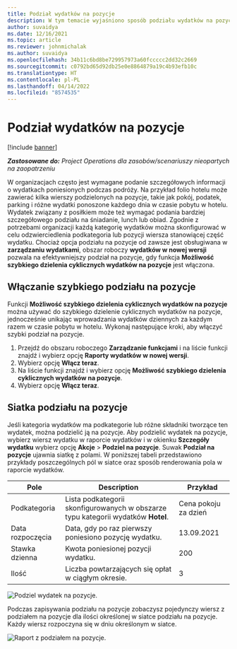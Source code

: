 ```yaml
---
title: Podział wydatków na pozycje
description: W tym temacie wyjaśniono sposób podziału wydatków na pozycje za pomocą nowej wersji obszaru roboczego Wydatki.
author: suvaidya
ms.date: 12/16/2021
ms.topic: article
ms.reviewer: johnmichalak
ms.author: suvaidya
ms.openlocfilehash: 34b11c6bd8be729957973a60fccccc2dd32c2669
ms.sourcegitcommit: c0792bd65d92db25e0e8864879a19c4b93efb10c
ms.translationtype: HT
ms.contentlocale: pl-PL
ms.lasthandoff: 04/14/2022
ms.locfileid: "8574535"
---
```

# <a name="expense-itemization"></a>Podział wydatków na pozycje

[!include [banner](../includes/banner.md)]

_**Zastosowane do:** Project Operations dla zasobów/scenariuszy nieopartych na zaopatrzeniu_

W organizacjach często jest wymagane podanie szczegółowych informacji o wydatkach poniesionych podczas podróży. Na przykład folio hotelu może zawierać kilka wierszy podzielonych na pozycje, takie jak pokój, podatek, parking i różne wydatki ponoszone każdego dnia w czasie pobytu w hotelu. Wydatek związany z posiłkiem może też wymagać podania bardziej szczegółowego podziału na śniadanie, lunch lub obiad. Zgodnie z potrzebami organizacji każdą kategorię wydatków można skonfigurować w celu odzwierciedlenia podkategoria lub pozycji wiersza stanowiącej część wydatku. Chociaż opcja podziału na pozycje od zawsze jest obsługiwana w **zarządzaniu wydatkami**, obszar roboczy **wydatków w nowej wersji** pozwala na efektywniejszy podział na pozycje, gdy funkcja **Możliwość szybkiego dzielenia cyklicznych wydatków na pozycje** jest włączona.  

## <a name="enable-quick-itemization"></a>Włączanie szybkiego podziału na pozycje 

Funkcji **Możliwość szybkiego dzielenia cyklicznych wydatków na pozycje** można używać do szybkiego dzielenie cyklicznych wydatków na pozycje, jednocześnie unikając wprowadzania wydatków dziennych za każdym razem w czasie pobytu w hotelu. Wykonaj następujące kroki, aby włączyć szybki podział na pozycje.

1. Przejdź do obszaru roboczego **Zarządzanie funkcjami** i na liście funkcji znajdź i wybierz opcję **Raporty wydatków w nowej wersji**. 
2. Wybierz opcję **Włącz teraz**. 
3. Na liście funkcji znajdź i wybierz opcję **Możliwość szybkiego dzielenia cyklicznych wydatków na pozycje**.
4. Wybierz opcję **Włącz teraz**. 

## <a name="itemization-grid"></a>Siatka podziału na pozycje 

Jeśli kategoria wydatków ma podkategorie lub różne składniki tworzące ten wydatek, można podzielić ją na pozycje. Aby podzielić wydatek na pozycje, wybierz wiersz wydatku w raporcie wydatków i w okienku **Szczegóły wydatku** wybierz opcję **Akcje** > **Podziel na pozycje**. Suwak **Podział na pozycje** ujawnia siatkę z polami. W poniższej tabeli przedstawiono przykłady poszczególnych pól w siatce oraz sposób renderowania pola w raporcie wydatków. 

|     Pole          |     Description                                                                                  |     Przykład              |
|--------------------|--------------------------------------------------------------------------------------------------|--------------------------|
|     Podkategoria    |     Lista podkategorii skonfigurowanych w obszarze typu kategorii wydatków **Hotel**.             |     Cena pokoju za dzień      |
|     Data rozpoczęcia     |     Data, gdy po raz pierwszy poniesiono pozycję wydatku.                                           |     13.09.2021           |
|     Stawka dzienna     |     Kwota poniesionej pozycji wydatku.                                                    |     200                  |
|     Ilość       |     Liczba powtarzających się opłat w ciągłym okresie.                       |     3                    |

![Podziel wydatek na pozycje.](media/Itemization%20screen%201.png)

Podczas zapisywania podziału na pozycje zobaczysz pojedynczy wiersz z podziałem na pozycje dla ilości określonej w siatce podziału na pozycje. Każdy wiersz rozpoczyna się w dniu określonym w siatce.

![Raport z podziałem na pozycje.](media/Itemization%20screen%202.png)

